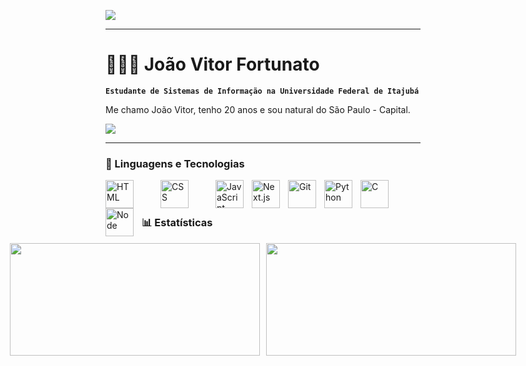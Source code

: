 <img src="https://i.imgur.com/tyAHGO4.jpeg"
    >

---
# 👩🏻‍💻 João Vitor Fortunato

**`Estudante de Sistemas de Informação na Universidade Federal de Itajubá`**

Me chamo João Vitor, tenho 20 anos e sou natural do São Paulo - Capital.

<p align="left">
    <a href="https://www.linkedin.com/in/camily-victal/" target="_blank"><img src="https://img.shields.io/badge/Linkedin-1DA1F2?style=for-the-badge&logo=twitter&logoColor=white"></a>
</p>

---

### 🤖 Linguagens e Tecnologias

<img 
    align="left" 
    alt="HTML"
    title="HTML" 
    width="45px" 
    style="padding-right: 40px;" 
    src="https://cdn.jsdelivr.net/gh/devicons/devicon@latest/icons/html5/html5-original.svg" 
/>
<img 
    align="left" 
    alt="CSS" 
    title="CSS"
    width="45px" 
    style="padding-right: 40px;" 
    src="https://cdn.jsdelivr.net/gh/devicons/devicon@latest/icons/css3/css3-original.svg" 
/>
<img 
    align="left" 
    alt="JavaScript" 
    title="JavaScript"
    width="45px" 
    style="padding-right: 10px;" 
    src="https://cdn.jsdelivr.net/gh/devicons/devicon@latest/icons/javascript/javascript-original.svg" 
/>

<img 
    align="left" 
    alt="Next.js" 
    title="Next.js"
    width="45px" 
    style="padding-right: 10px;" 
    src="https://cdn.jsdelivr.net/gh/devicons/devicon@latest/icons/nextjs/nextjs-original.svg" 
/>


<img 
    align="left" 
    alt="Git" 
    title="Git"
    width="45px" 
    style="padding-right: 10px;" 
    src="https://cdn.jsdelivr.net/gh/devicons/devicon@latest/icons/git/git-original.svg" 
/>
<img 
    align="left" 
    alt="Python" 
    title="Python"
    width="45px" 
    style="padding-right: 10px;" 
    src="https://cdn.jsdelivr.net/gh/devicons/devicon@latest/icons/python/python-original.svg" 
/>
<img 
    align="left" 
    alt="C" 
    title="C"
    width="45px" 
    style="padding-right: 10px;" 
    src="https://cdn.jsdelivr.net/gh/devicons/devicon@latest/icons/c/c-original.svg" 
/>
<img 
    align="left" 
    alt="Node" 
    title="Node"
    width="45px" 
    style="padding-right: 10px;" 
    src="https://cdn.jsdelivr.net/gh/devicons/devicon@latest/icons/nodejs/nodejs-original-wordmark.svg" 
/>


<br/>
<br/>

### 📊 Estatísticas
<div style="display: flex; justify-content: center; flex-wrap: nowrap;">
  <a href="https://github.com/vwracity" style="margin-right: 10px;">
    <img height="180em" width="400" src="https://github-readme-stats.vercel.app/api?username=vwracity&show_icons=true&theme=transparent&include_all_commits=true&count_private=true"/>
  </a>
  <a href="https://github.com/vwracity">
    <img height="180em" width="400" src="https://github-readme-stats.vercel.app/api/top-langs/?username=vwracity&layout=compact&langs_count=7&theme=transparent"/>
  </a>
</div>
